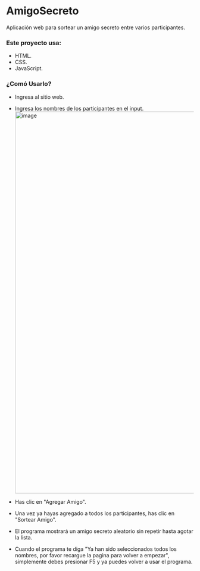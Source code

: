 # AmigoSecreto
Aplicación web para sortear un amigo secreto entre varios participantes.


### Este proyecto usa:
- HTML.
- CSS.
- JavaScript.


### ¿Comó Usarlo?
- Ingresa al sitio web.
- Ingresa los nombres de los participantes en el input. <img width="1919" height="1027" alt="image" src="https://github.com/user-attachments/assets/dd144e7b-5396-4963-a303-16c776f8e33a" />

- Has clic en "Agregar Amigo".
- Una vez ya hayas agregado a todos los participantes, has clic en "Sortear Amigo".
- El programa mostrará un amigo secreto aleatorio sin repetir hasta agotar la lista.
- Cuando el programa te diga "Ya han sido seleccionados todos los nombres, por favor recargue la pagina para volver a empezar", simplemente debes presionar F5 y ya puedes volver a usar el programa.
